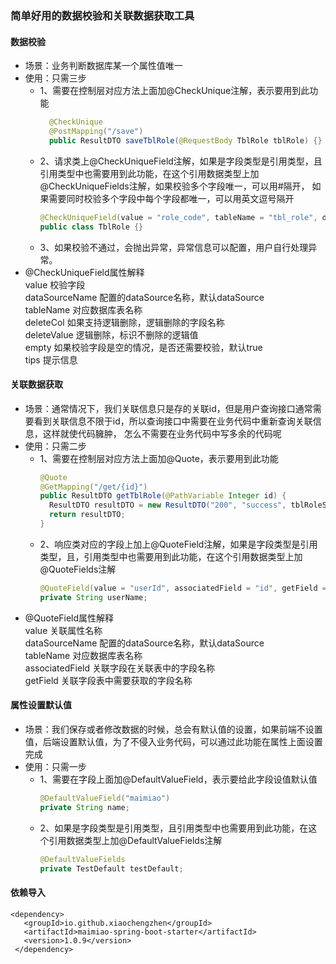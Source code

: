 ### 简单好用的数据校验和关联数据获取工具
#### 数据校验
  - 场景：业务判断数据库某一个属性值唯一
  - 使用：只需三步
    * 1、需要在控制层对应方法上面加@CheckUnique注解，表示要用到此功能
      ```JAVA
        @CheckUnique
        @PostMapping("/save")
        public ResultDTO saveTblRole(@RequestBody TblRole tblRole) {}
    * 2、请求类上@CheckUniqueField注解，如果是字段类型是引用类型，且引用类型中也需要用到此功能，在这个引用数据类型上加@CheckUniqueFields注解，如果校验多个字段唯一，可以用#隔开，
         如果需要同时校验多个字段中每个字段都唯一，可以用英文逗号隔开
      ```JAVA
      @CheckUniqueField(value = "role_code", tableName = "tbl_role", dataSourceName = "mpSource", tips = "角色编码已存在")
      public class TblRole {}
    * 3、如果校验不通过，会抛出异常，异常信息可以配置，用户自行处理异常。
  - @CheckUniqueField属性解释\
      value 校验字段\
      dataSourceName 配置的dataSource名称，默认dataSource\
      tableName 对应数据库表名称\
      deleteCol 如果支持逻辑删除，逻辑删除的字段名称\
      deleteValue 逻辑删除，标识不删除的逻辑值\
      empty 如果校验字段是空的情况，是否还需要校验，默认true\
      tips 提示信息
  
#### 关联数据获取
  - 场景：通常情况下，我们关联信息只是存的关联id，但是用户查询接口通常需要看到关联信息不限于id，所以查询接口中需要在业务代码中重新查询关联信息，这样就使代码臃肿，
        怎么不需要在业务代码中写多余的代码呢
  - 使用：只需二步
      * 1、需要在控制层对应方法上面加@Quote，表示要用到此功能
        ```JAVA
        @Quote
        @GetMapping("/get/{id}")
        public ResultDTO getTblRole(@PathVariable Integer id) {
          ResultDTO resultDTO = new ResultDTO("200", "success", tblRoleService.getTblRoleVO(id));
          return resultDTO;
        }
      * 2、响应类对应的字段上加上@QuoteField注解，如果是字段类型是引用类型，且，引用类型中也需要用到此功能，在这个引用数据类型上加@QuoteFields注解
        ```JAVA
        @QuoteField(value = "userId", associatedField = "id", getField = "user_name", tableName = "user", dataSourceName ="mpSource")
        private String userName;
  - @QuoteField属性解释\
      value 关联属性名称\
      dataSourceName 配置的dataSource名称，默认dataSource\
      tableName 对应数据库表名称\
      associatedField 关联字段在关联表中的字段名称\
      getField 关联字段表中需要获取的字段名称
    
#### 属性设置默认值
  - 场景：我们保存或者修改数据的时候，总会有默认值的设置，如果前端不设置值，后端设置默认值，为了不侵入业务代码，可以通过此功能在属性上面设置完成
  - 使用：只需一步
    * 1、需要在字段上面加@DefaultValueField，表示要给此字段设值默认值
      ```JAVA
      @DefaultValueField("maimiao")
      private String name;
    * 2、如果是字段类型是引用类型，且引用类型中也需要用到此功能，在这个引用数据类型上加@DefaultValueFields注解
      ```JAVA
      @DefaultValueFields
      private TestDefault testDefault;
    
#### 依赖导入
 ``` maven 
 <dependency>
    <groupId>io.github.xiaochengzhen</groupId>
    <artifactId>maimiao-spring-boot-starter</artifactId>
    <version>1.0.9</version>
  </dependency>

